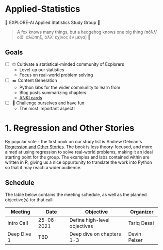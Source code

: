 # Applied-Statistics

🚀 EXPLORE-AI Applied Statistics Study Group 🚀

> A fox knows many things, but a hedgehog knows one big thing (πόλλ' οἶδ' ἀλώπηξ, ἀλλ' ἐχῖνος ἓν μέγα) 🦊

## Goals

- [ ] 🤓 Cultivate a statistical-minded community of Explorers 
  - Level-up our statistics
  - Focus on real-world problem solving
- [ ] :black_nib:  Content Generation 
  - Python labs for the wider community to learn from
  - Blog posts summarizing chapters
  - [ANKI cards](http://augmentingcognition.com/ltm.html)
- [ ] 🚀 Challenge ourselves and have fun 
  - The most important aspect!

# 1. Regression and Other Stories

By popular vote - the first book on our study list is Andrew Gelman's [Regression and Other Stories](https://avehtari.github.io/ROS-Examples/). The book is less theory-focused, and more aimed at using regression to solve real-world problems, making it an ideal starting point for the group. The examples and labs contained within are written in R, giving us a nice oppurtunity to translate the work into Python so that it may reach a wider audience.

## Schedule

The table below contains the meeting schedule, as well as the planned objective(s) for that call.

| Meeting | Date | Objective | Organizer |
| ---------- | ---- | --------- | --------- |
| Intro Call | 25-06-2021 | Define high-level objectives | Tariq Desai |
| Deep Dive 1 | TBD | Deep dive on chapters 1-3 | Devin Pelser | 
